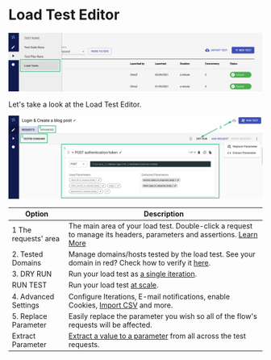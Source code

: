 # Load Test Editor

![](<../../../.gitbook/assets/Screenshot (35).png>)

Let's take a look at the Load Test Editor.

![](<../../../.gitbook/assets/Screenshot (36).png>)

| Option               | Description                                                                                                                                                                                    |
| -------------------- | ---------------------------------------------------------------------------------------------------------------------------------------------------------------------------------------------- |
| 1 The requests' area | The main area of your load test. Double-click a request to manage its headers, parameters and assertions. [Learn More](https://docs.loadmill.com/api-testing/test-suite-editor/request-editor) |
| 2. Tested Domains    | Manage domains/hosts tested by the load test. See your domain in red? Check how to verify it [here](https://docs.loadmill.com/load-testing/setup/domain-verification).                         |
| 3. DRY RUN           | Run your load test as [a single iteration](https://docs.loadmill.com/load-testing/getting-started#running-a-trial-test).                                                                       |
|     RUN TEST         | Run your load test [at scale](https://docs.loadmill.com/getting-started/getting-started-1#running-a-load-test-at-scale).                                                                       |
| 4. Advanced Settings | Configure Iterations, E-mail notifications, enable Cookies, [Import CSV](https://docs.loadmill.com/load-testing/working-with-the-test-editor/data-from-csv-files) and more.                    |
| 5. Replace Parameter | Easily replace the parameter you wish so all of the flow's requests will be affected.                                                                                                          |
|    Extract Parameter | [Extract a value to a parameter](https://docs.loadmill.com/load-testing/working-with-the-test-editor/quick-parameter-editing) from all across the test requests.                               |
